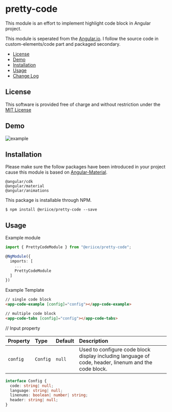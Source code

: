 # pretty-code

This module is an effort to implement highlight code block in Angular project.

This module is seperated from the [Angular.io](https://angular.io/). I follow the source code in custom-elements/code part and packaged secondary. 

* [License](#license)
* [Demo](#demo)
* [Installation](#installation)
* [Usage](#usage)
* [Change Log](CHANGELOG.md)

## License

This software is provided free of charge and without restriction under the [MIT License](LICENSE.md)

## Demo

![example](http://img.eriice.com/github-pretty-code-fig01.png)

## Installation

Please make sure the follow packages have been introduced in your project cause this module is based on [Angular-Material](https://material.angular.io/guide/getting-started).

```
@angular/cdk
@angular/material
@angular/animations
```

This package is installable through NPM.

```
$ npm install @eriice/pretty-code --save
```


## Usage

Example module

```typescript
import { PrettyCodeModule } from "@eriice/pretty-code";

@NgModule({
  imports: [
    ...
    PrettyCodeModule
  ]
})
```

Example Template
```html
// single code block
<app-code-example [config]="config"></app-code-example>

// multiple code block
<app-code-tabs [config]="config"></app-code-tabs>
```

// Input property

| Property              | Type       | Default  | Description |
| :-------------------- | :--------- | :------- | :---------- |
| `config` | `Config`     | `null`   | Used to configure code block display including language of code, header, linenum and the code block.  |

```typescript
interface Config {
  code: string| null;
  language: string| null;
  linenums: boolean| number| string;
  header: string| null;
}
```

